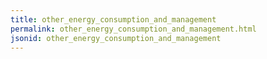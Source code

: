 ```yaml
---
title: other_energy_consumption_and_management
permalink: other_energy_consumption_and_management.html
jsonid: other_energy_consumption_and_management
---
```

